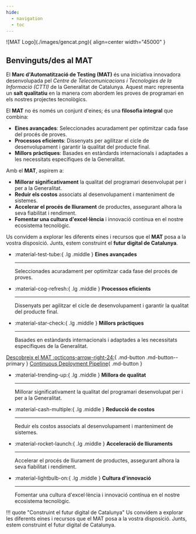 ```yaml
---
hide:
  - navigation
  - toc
---
```


<div class="hero" markdown>
![MAT Logo](./images/gencat.png){ align=center width="45000" }

## Benvinguts/des al MAT

El **Marc d'Automatització de Testing (MAT)** és una iniciativa innovadora desenvolupada pel *Centre de Telecomunicacions i Tecnologies de la Informació (CTTI)* de la Generalitat de Catalunya. Aquest marc representa un **salt qualitatiu** en la manera com abordem les proves de programari en els nostres projectes tecnològics.

El **MAT** no és només un conjunt d'eines; és una **filosofia integral** que combina:

- **Eines avançades**: Seleccionades acuradament per optimitzar cada fase del procés de proves.
- **Processos eficients**: Dissenyats per agilitzar el cicle de desenvolupament i garantir la qualitat del producte final.
- **Millors pràctiques**: Basades en estàndards internacionals i adaptades a les necessitats específiques de la Generalitat.

Amb el **MAT**, aspirem a:

- **Millorar significativament** la qualitat del programari desenvolupat per i per a la Generalitat.
- **Reduir els costos** associats al desenvolupament i manteniment de sistemes.
- **Accelerar el procés de lliurament** de productes, assegurant alhora la seva fiabilitat i rendiment.
- **Fomentar una cultura d'excel·lència** i innovació contínua en el nostre ecosistema tecnològic.

Us convidem a explorar les diferents eines i recursos que el **MAT** posa a la vostra disposició. Junts, estem construint el **futur digital de Catalunya**.


<div class="grid cards" markdown>

-   :material-test-tube:{ .lg .middle } __Eines avançades__

    ---

    Seleccionades acuradament per optimitzar cada fase del procés de proves.

-   :material-cog-refresh:{ .lg .middle } __Processos eficients__

    ---

    Dissenyats per agilitzar el cicle de desenvolupament i garantir la qualitat del producte final.

-   :material-star-check:{ .lg .middle } __Millors pràctiques__

    ---

    Basades en estàndards internacionals i adaptades a les necessitats específiques de la Generalitat.

</div>

<div class="hero" markdown>


[Descobreix el MAT :octicons-arrow-right-24:](index2.md){ .md-button .md-button--primary }
[Continuous Deployment Pipeline](../mat/pipeline.md){ .md-button }

</div>

<div class="grid cards" markdown>

-   :material-trending-up:{ .lg .middle } __Millora de qualitat__

    ---

    Millorar significativament la qualitat del programari desenvolupat per i per a la Generalitat.

-   :material-cash-multiple:{ .lg .middle } __Reducció de costos__

    ---

    Reduir els costos associats al desenvolupament i manteniment de sistemes.

-   :material-rocket-launch:{ .lg .middle } __Acceleració de lliuraments__

    ---

    Accelerar el procés de lliurament de productes, assegurant alhora la seva fiabilitat i rendiment.

-   :material-lightbulb-on:{ .lg .middle } __Cultura d'innovació__

    ---

    Fomentar una cultura d'excel·lència i innovació contínua en el nostre ecosistema tecnològic.

</div>

!!! quote "Construint el futur digital de Catalunya"
    Us convidem a explorar les diferents eines i recursos que el MAT posa a la vostra disposició. Junts, estem construint el futur digital de Catalunya.


